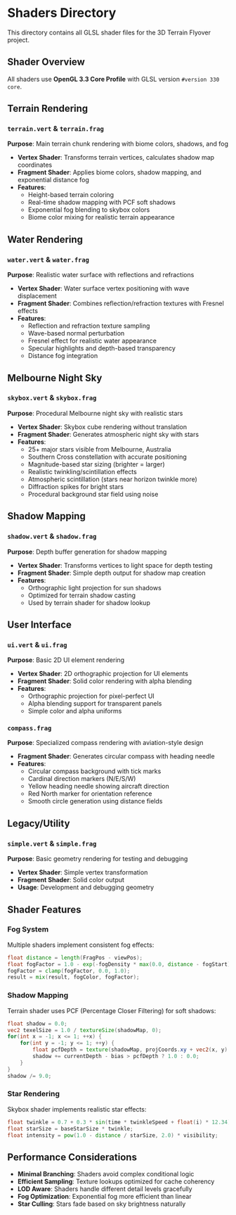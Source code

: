 # Shaders Directory

This directory contains all GLSL shader files for the 3D Terrain Flyover project.

## Shader Overview

All shaders use **OpenGL 3.3 Core Profile** with GLSL version `#version 330 core`.

## Terrain Rendering

### `terrain.vert` & `terrain.frag`
**Purpose**: Main terrain chunk rendering with biome colors, shadows, and fog
- **Vertex Shader**: Transforms terrain vertices, calculates shadow map coordinates
- **Fragment Shader**: Applies biome colors, shadow mapping, and exponential distance fog
- **Features**:
  - Height-based terrain coloring
  - Real-time shadow mapping with PCF soft shadows
  - Exponential fog blending to skybox colors
  - Biome color mixing for realistic terrain appearance

## Water Rendering

### `water.vert` & `water.frag`
**Purpose**: Realistic water surface with reflections and refractions
- **Vertex Shader**: Water surface vertex positioning with wave displacement
- **Fragment Shader**: Combines reflection/refraction textures with Fresnel effects
- **Features**:
  - Reflection and refraction texture sampling
  - Wave-based normal perturbation
  - Fresnel effect for realistic water appearance
  - Specular highlights and depth-based transparency
  - Distance fog integration

## Melbourne Night Sky

### `skybox.vert` & `skybox.frag`
**Purpose**: Procedural Melbourne night sky with realistic stars
- **Vertex Shader**: Skybox cube rendering without translation
- **Fragment Shader**: Generates atmospheric night sky with stars
- **Features**:
  - 25+ major stars visible from Melbourne, Australia
  - Southern Cross constellation with accurate positioning
  - Magnitude-based star sizing (brighter = larger)
  - Realistic twinkling/scintillation effects
  - Atmospheric scintillation (stars near horizon twinkle more)
  - Diffraction spikes for bright stars
  - Procedural background star field using noise

## Shadow Mapping

### `shadow.vert` & `shadow.frag`
**Purpose**: Depth buffer generation for shadow mapping
- **Vertex Shader**: Transforms vertices to light space for depth testing
- **Fragment Shader**: Simple depth output for shadow map creation
- **Features**:
  - Orthographic light projection for sun shadows
  - Optimized for terrain shadow casting
  - Used by terrain shader for shadow lookup

## User Interface

### `ui.vert` & `ui.frag`
**Purpose**: Basic 2D UI element rendering
- **Vertex Shader**: 2D orthographic projection for UI elements
- **Fragment Shader**: Solid color rendering with alpha blending
- **Features**:
  - Orthographic projection for pixel-perfect UI
  - Alpha blending support for transparent panels
  - Simple color and alpha uniforms

### `compass.frag`
**Purpose**: Specialized compass rendering with aviation-style design
- **Fragment Shader**: Generates circular compass with heading needle
- **Features**:
  - Circular compass background with tick marks
  - Cardinal direction markers (N/E/S/W)
  - Yellow heading needle showing aircraft direction
  - Red North marker for orientation reference
  - Smooth circle generation using distance fields

## Legacy/Utility

### `simple.vert` & `simple.frag`
**Purpose**: Basic geometry rendering for testing and debugging
- **Vertex Shader**: Simple vertex transformation
- **Fragment Shader**: Solid color output
- **Usage**: Development and debugging geometry

## Shader Features

### Fog System
Multiple shaders implement consistent fog effects:
```glsl
float distance = length(FragPos - viewPos);
float fogFactor = 1.0 - exp(-fogDensity * max(0.0, distance - fogStart));
fogFactor = clamp(fogFactor, 0.0, 1.0);
result = mix(result, fogColor, fogFactor);
```

### Shadow Mapping
Terrain shader uses PCF (Percentage Closer Filtering) for soft shadows:
```glsl
float shadow = 0.0;
vec2 texelSize = 1.0 / textureSize(shadowMap, 0);
for(int x = -1; x <= 1; ++x) {
    for(int y = -1; y <= 1; ++y) {
        float pcfDepth = texture(shadowMap, projCoords.xy + vec2(x, y) * texelSize).r;
        shadow += currentDepth - bias > pcfDepth ? 1.0 : 0.0;
    }
}
shadow /= 9.0;
```

### Star Rendering
Skybox shader implements realistic star effects:
```glsl
float twinkle = 0.7 + 0.3 * sin(time * twinkleSpeed + float(i) * 12.34);
float starSize = baseStarSize * twinkle;
float intensity = pow(1.0 - distance / starSize, 2.0) * visibility;
```

## Performance Considerations

- **Minimal Branching**: Shaders avoid complex conditional logic
- **Efficient Sampling**: Texture lookups optimized for cache coherency  
- **LOD Aware**: Shaders handle different detail levels gracefully
- **Fog Optimization**: Exponential fog more efficient than linear
- **Star Culling**: Stars fade based on sky brightness naturally